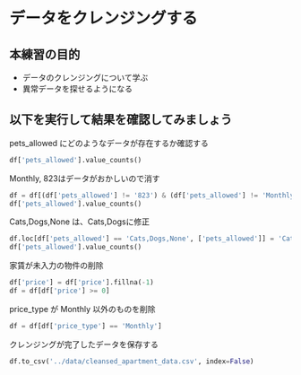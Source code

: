 # データをクレンジングする

## 本練習の目的

- データのクレンジングについて学ぶ
- 異常データを探せるようになる

## 以下を実行して結果を確認してみましょう

pets_allowed にどのようなデータが存在するか確認する

```python
df['pets_allowed'].value_counts()
```

Monthly, 823はデータがおかしいので消す

```python
df = df[(df['pets_allowed'] != '823') & (df['pets_allowed'] != 'Monthly')]
df['pets_allowed'].value_counts()
```

Cats,Dogs,None は、Cats,Dogsに修正

```python
df.loc[df['pets_allowed'] == 'Cats,Dogs,None', ['pets_allowed']] = 'Cats,Dogs'
df['pets_allowed'].value_counts()
```

家賃が未入力の物件の削除

```python
df['price'] = df['price'].fillna(-1)
df = df[df['price'] >= 0]
```

price_type が Monthly 以外のものを削除

```python
df = df[df['price_type'] == 'Monthly']
```

クレンジングが完了したデータを保存する

```python
df.to_csv('../data/cleansed_apartment_data.csv', index=False)
```
